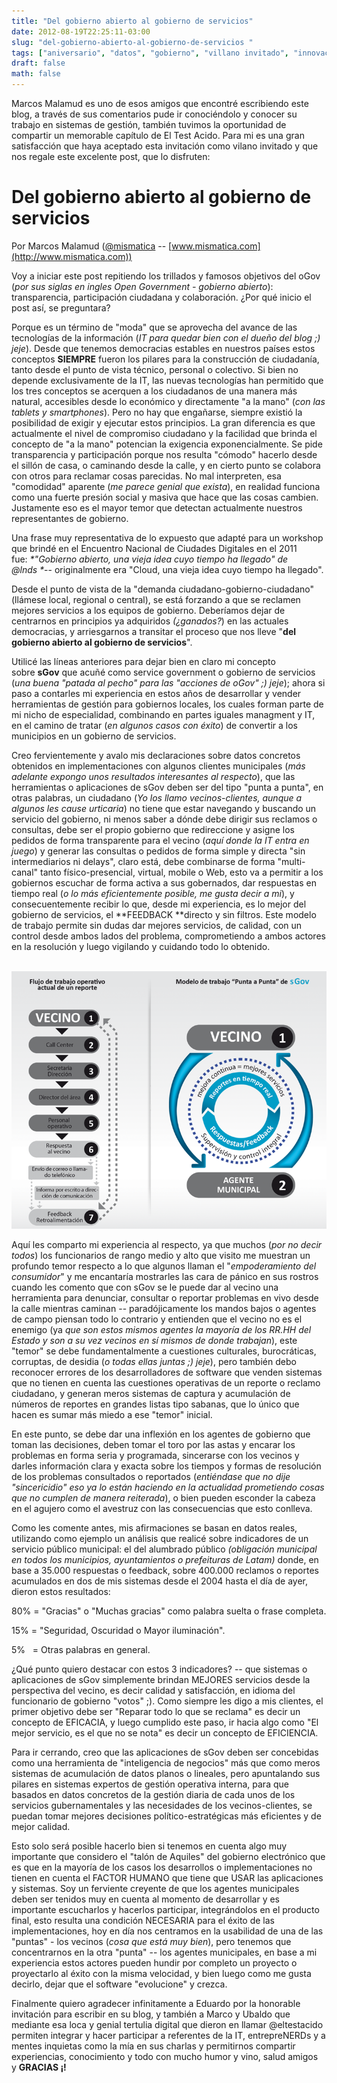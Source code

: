 ```yaml
---
title: "Del gobierno abierto al gobierno de servicios"
date: 2012-08-19T22:25:11-03:00
slug: "del-gobierno-abierto-al-gobierno-de-servicios "
tags: ["aniversario", "datos", "gobierno", "villano invitado", "innovación"]
draft: false
math: false
---
```


Marcos Malamud es uno de esos amigos que encontré escribiendo este blog,
a través de sus comentarios pude ir conociéndolo y conocer su trabajo en
sistemas de gestión, también tuvimos la oportunidad de compartir un
memorable capítulo de El Test Acido. Para mi es una gran satisfacción
que haya aceptado esta invitación como vilano invitado y que nos regale
este excelente post, que lo disfruten:

# **Del gobierno abierto al gobierno de servicios** 

Por Marcos Malamud ([\@mismatica](https://twitter.com/mismatica) --
[www.mismatica.com](http://www.mismatica.com))

Voy a iniciar este post repitiendo los trillados y famosos objetivos del
oGov (*por sus siglas en ingles Open Government - gobierno abierto*):
transparencia, participación ciudadana y colaboración. ¿Por qué inicio
el post así, se preguntara?

Porque es un término de "moda" que se aprovecha del avance de las
tecnologías de la información (*IT para quedar bien con el dueño del
blog ;) jeje*). Desde que tenemos democracias estables en nuestros
países estos conceptos **SIEMPRE** fueron los pilares para la
construcción de ciudadanía, tanto desde el punto de vista técnico,
personal o colectivo. Si bien no depende exclusivamente de la IT, las
nuevas tecnologías han permitido que los tres conceptos se acerquen a
los ciudadanos de una manera más natural, accesibles desde lo económico
y directamente "a la mano" (*con las tablets y smartphones*). Pero no
hay que engañarse, siempre existió la posibilidad de exigir y ejecutar
estos principios. La gran diferencia es que actualmente el nivel de
compromiso ciudadano y la facilidad que brinda el concepto de "a la
mano" potencian la exigencia exponencialmente. Se pide transparencia y
participación porque nos resulta "cómodo" hacerlo desde el sillón de
casa, o caminando desde la calle, y en cierto punto se colabora con
otros para reclamar cosas parecidas. No mal interpreten, esa "comodidad"
aparente (*me parece genial que exista*), en realidad funciona como una
fuerte presión social y masiva que hace que las cosas cambien.
Justamente eso es el mayor temor que detectan actualmente nuestros
representantes de gobierno.

Una frase muy representativa de lo expuesto que adapté para un workshop
que brindé en el Encuentro Nacional de Ciudades Digitales en el 2011
fue: *\*"Gobierno abierto, una vieja idea cuyo tiempo ha llegado" de
\@lnds \**-- originalmente era "Cloud, una vieja idea cuyo tiempo ha
llegado".

Desde el punto de vista de la "demanda ciudadano-gobierno-ciudadano"
(llámese local, regional o central), se está forzando a que se reclamen
mejores servicios a los equipos de gobierno. Deberíamos dejar de
centrarnos en principios ya adquiridos *(¿ganados?*) en las actuales
democracias, y arriesgarnos a transitar el proceso que nos lleve "**del
gobierno abierto al gobierno de servicios**".

Utilicé las líneas anteriores para dejar bien en claro mi concepto
sobre **sGov** que acuñé como service government o gobierno de servicios
(*una buena "patada al pecho" para las "acciones de oGov" ;) jeje*);
ahora si paso a contarles mi experiencia en estos años de desarrollar y
vender herramientas de gestión para gobiernos locales, los cuales forman
parte de mi nicho de especialidad, combinando en partes iguales
managment y IT, en el camino de tratar (*en algunos casos con éxito*) de
convertir a los municipios en un gobierno de servicios.

Creo fervientemente y avalo mis declaraciones sobre datos concretos
obtenidos en implementaciones con algunos clientes municipales (*más
adelante expongo unos resultados interesantes al respecto*), que las
herramientas o aplicaciones de sGov deben ser del tipo "punta a punta",
en otras palabras, un ciudadano (*Yo los llamo vecinos-clientes, aunque
a algunos les cause urticaria*) no tiene que estar navegando y buscando
un servicio del gobierno, ni menos saber a dónde debe dirigir sus
reclamos o consultas, debe ser el propio gobierno que redireccione y
asigne los pedidos de forma transparente para el vecino (*aquí donde la
IT entra en juego*) y generar las consultas o pedidos de forma simple y
directa "sin intermediarios ni delays", claro está, debe combinarse de
forma "multi-canal" tanto físico-presencial, virtual, mobile o Web, esto
va a permitir a los gobiernos escuchar de forma activa a sus gobernados,
dar respuestas en tiempo real (*o lo más eficientemente posible, me
gusta decir a mi*), y consecuentemente recibir lo que, desde mi
experiencia, es lo mejor del gobierno de servicios,
el *\*FEEDBACK \**directo y sin filtros. Este modelo de trabajo permite
sin dudas dar mejores servicios, de calidad, con un control desde ambos
lados del problema, comprometiendo a ambos actores en la resolución y
luego vigilando y cuidando todo lo obtenido.

 ![](modelo_punta_a_punta_mismatica.png)

Aquí les comparto mi experiencia al respecto, ya que muchos (*por no
decir todos*) los funcionarios de rango medio y alto que visito me
muestran un profundo temor respecto a lo que algunos llaman el
"*empoderamiento del consumidor*" y me encantaría mostrarles las cara de
pánico en sus rostros cuando les comento que con sGov se le puede dar al
vecino una herramienta para denunciar, consultar o reportar problemas en
vivo desde la calle mientras caminan -- paradójicamente los mandos bajos
o agentes de campo piensan todo lo contrario y entienden que el vecino
no es el enemigo (ya *que son estos mismos agentes la mayoría de los
RR.HH del Estado y son a su vez vecinos en sí mismos de donde
trabajan*), este "temor" se debe fundamentalmente a cuestiones
culturales, burocráticas, corruptas, de desidia (*o todas ellas juntas
;) jeje*), pero también debo reconocer errores de los desarrolladores de
software que venden sistemas que no tienen en cuenta las cuestiones
operativas de un reporte o reclamo ciudadano, y generan meros sistemas
de captura y acumulación de números de reportes en grandes listas tipo
sabanas, que lo único que hacen es sumar más miedo a ese "temor"
inicial.

En este punto, se debe dar una inflexión en los agentes de gobierno que
toman las decisiones, deben tomar el toro por las astas y encarar los
problemas en forma seria y programada, sincerarse con los vecinos y
darles información clara y exacta sobre los tiempos y formas de
resolución de los problemas consultados o reportados (*entiéndase que no
dije "sincericidio" eso ya lo están haciendo en la actualidad
prometiendo cosas que no cumplen de manera reiterada*), o bien pueden
esconder la cabeza en el agujero como el avestruz con las consecuencias
que esto conlleva.

Como les comente antes, mis afirmaciones se basan en datos reales,
utilizando como ejemplo un análisis que realicé sobre indicadores de un
servicio público municipal: el del alumbrado público *(obligación
municipal en todos los municipios, ayuntamientos o prefeituras de
Latam)* donde, en base a 35.000 respuestas o feedback, sobre 400.000
reclamos o reportes acumulados en dos de mis sistemas desde el 2004
hasta el día de ayer, dieron estos resultados:

80% = "Gracias" o "Muchas gracias" como palabra suelta o frase completa.

15% = "Seguridad, Oscuridad o Mayor iluminación".

5%   = Otras palabras en general.

¿Qué punto quiero destacar con estos 3 indicadores? -- que sistemas o
aplicaciones de sGov simplemente brindan MEJORES servicios desde la
perspectiva del vecino, es decir calidad y satisfacción, en idioma del
funcionario de gobierno "votos" ;). Como siempre les digo a mis
clientes, el primer objetivo debe ser "Reparar todo lo que se reclama"
es decir un concepto de EFICACIA, y luego cumplido este paso, ir hacia
algo como "El mejor servicio, es el que no se nota" es decir un concepto
de EFICIENCIA.

Para ir cerrando, creo que las aplicaciones de sGov deben ser concebidas
como una herramienta de "inteligencia de negocios" más que como meros
sistemas de acumulación de datos planos o lineales, pero apuntalando sus
pilares en sistemas expertos de gestión operativa interna, para que
basados en datos concretos de la gestión diaria de cada unos de los
servicios gubernamentales y las necesidades de los vecinos-clientes, se
puedan tomar mejores decisiones político-estratégicas más eficientes y
de mejor calidad.

Esto solo será posible hacerlo bien si tenemos en cuenta algo muy
importante que considero el "talón de Aquiles" del gobierno electrónico
que es que en la mayoría de los casos los desarrollos o implementaciones
no tienen en cuenta el FACTOR HUMANO que tiene que USAR las aplicaciones
y sistemas. Soy un ferviente creyente de que los agentes municipales
deben ser tenidos muy en cuenta al momento de desarrollar y es
importante escucharlos y hacerlos participar, integrándolos en el
producto final, esto resulta una condición NECESARIA para el éxito de
las implementaciones, hoy en día nos centramos en la usabilidad de una
de las "puntas" - los vecinos (*cosa que está muy bien*), pero tenemos
que concentrarnos en la otra "punta" -- los agentes municipales, en base
a mi experiencia estos actores pueden hundir por completo un proyecto o
proyectarlo al éxito con la misma velocidad, y bien luego como me gusta
decirlo, dejar que el software "evolucione" y crezca.

Finalmente quiero agradecer infinitamente a Eduardo por la honorable
invitación para escribir en su blog, y también a Marco y Ubaldo que
mediante esa loca y genial tertulia digital que dieron en llamar
\@eltestacido permiten integrar y hacer participar a referentes de la
IT, entrepreNERDs y a mentes inquietas como la mía en sus charlas y
permitirnos compartir experiencias, conocimiento y todo con mucho humor
y vino, salud amigos y **GRACIAS ¡!**

